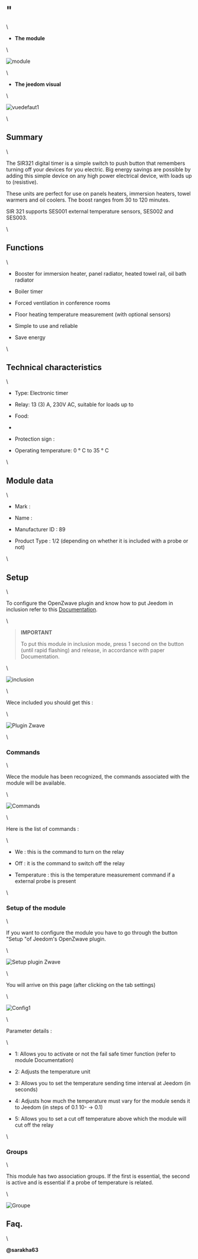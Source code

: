 " 
======================

\

-   **The module**

\

![module](images/secure.sir321/module.jpg)

\

-   **The jeedom visual**

\

![vuedefaut1](images/secure.sir321/vuedefaut1.jpg)

\

Summary 
------

\

The SIR321 digital timer is a simple switch to
push button that remembers turning off your devices for you
electric. Big energy savings are possible by adding
this simple device on any high power electrical device,
with loads up to  (resistive).

These units are perfect for use on panels
heaters, immersion heaters, towel warmers and oil coolers. The
boost ranges from 30 to 120 minutes.

SIR 321 supports SES001 external temperature sensors,
SES002 and SES003.

\

Functions 
---------

\

-   Booster for immersion heater, panel radiator, heated towel rail,
    oil bath radiator

-   Boiler timer

-   Forced ventilation in conference rooms

-   Floor heating temperature measurement (with optional sensors)

-   Simple to use and reliable

-   Save energy

\

Technical characteristics 
---------------------------

\

-   Type: Electronic timer

-   Relay: 13 (3) A, 230V AC, suitable for loads up to
    

-   Food: 

-   

-   Protection sign : 

-   Operating temperature: 0 ° C to 35 ° C

\

Module data 
-----------------

\

-   Mark : 

-   Name : 

-   Manufacturer ID : 89

-   Product Type : 1/2 (depending on whether it is included with a probe
    or not)

\

Setup 
-------------

\

To configure the OpenZwave plugin and know how to put Jeedom in
inclusion refer to this
[Documentation](https://jeedom.fr/doc/Documentation/plugins/openzwave/en_US/openzwave.html).

\

> **IMPORTANT**
>
> To put this module in inclusion mode, press 1 second on
> the button (until rapid flashing) and release, in accordance with
> paper Documentation.

\

![inclusion](images/secure.sir321/inclusion.jpg)

\

Wece included you should get this :

\

![Plugin Zwave](images/secure.sir321/information.jpg)

\

### Commands 

\

Wece the module has been recognized, the commands associated with the module will be
available.

\

![Commands](images/secure.sir321/commandes.jpg)

\

Here is the list of commands :

\

-   We : this is the command to turn on the relay

-   Off : it is the command to switch off the relay

-   Temperature : this is the temperature measurement command if a
    external probe is present

\

### Setup of the module 

\

If you want to configure the module you have to go through the button
"Setup "of Jeedom's OpenZwave plugin.

\

![Setup plugin Zwave](images/plugin/bouton_configuration.jpg)

\

You will arrive on this page (after clicking on the tab
settings)

\

![Config1](images/secure.sir321/config1.jpg)

\

Parameter details :

\

-   1: Allows you to activate or not the fail safe timer function (refer to
    module Documentation)

-   2: Adjusts the temperature unit

-   3: Allows you to set the temperature sending time interval
    at Jeedom (in seconds)

-   4: Adjusts how much the temperature must vary for
    the module sends it to Jeedom (in steps of 0.1 10- → 0.1)

-   5: Allows you to set a cut off temperature above which
    the module will cut off the relay

\

### Groups 

\

This module has two association groups. If the first is
essential, the second is active and is essential if a probe
of temperature is related.

\

![Groupe](images/secure.sir321/groupe.jpg)

Faq. 
------

\

**@sarakha63**
